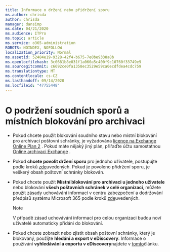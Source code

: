 ```yaml
---
title: Informace o držení nebo přidržení sporu
ms.author: chrisda
author: chrisda
manager: dansimp
ms.date: 04/21/2020
ms.audience: ITPro
ms.topic: article
ms.service: o365-administration
ROBOTS: NOINDEX, NOFOLLOW
localization_priority: Normal
ms.assetid: 52484e19-9328-42f4-b675-7e0be9338a8b
ms.openlocfilehash: 3c0681b8e031f1a060a5c400f9c10760f33749e9
ms.sourcegitcommit: c6692ce0fa1358ec3529e59ca0ecdfdea4cdc759
ms.translationtype: MT
ms.contentlocale: cs-CZ
ms.lasthandoff: 09/14/2020
ms.locfileid: "47755448"
---
```

# <a name="about-litigation-holds-and-in-place-holds"></a>O podržení soudních sporů a místních blokování pro archivaci

- Pokud chcete použít blokování soudního stavu nebo místní blokování pro archivaci poštovní schránky, je vyžadována [licence na Exchange Online Plan 2](https://docs.microsoft.com/office365/servicedescriptions/office-365-platform-service-description/office-365-plan-options) . Pokud máte nějaký jiný plán, přiřaďte účtu samostatnou [Online archivaci Exchange](https://docs.microsoft.com/office365/servicedescriptions/exchange-online-archiving-service-description/exchange-online-archiving-service-description) . 
    
- Pokud **chcete povolit držení sporu** pro jednoho uživatele, postupujte podle kroků [zde](https://docs.microsoft.com/office365/SecurityCompliance/place-a-mailbox-on-litigation-hold)uvedených. Pokud je povoleno přidržení sporu, je veškerý obsah poštovní schránky blokován.
    
- Pokud chcete použít **Místní blokování pro archivaci u jednoho uživatele** nebo blokování **všech poštovních schránek v celé organizaci**, můžete použít zásady uchovávání informací v centru zabezpečení a dodržování předpisů systému Microsoft 365 podle kroků [zde]( https://docs.microsoft.com/microsoft-365/compliance/retention-policies)uvedených.
    
    > [!NOTE]
    > V případě zásad uchovávání informací pro celou organizaci budou noví uživatelé automaticky přidáni do blokování. 
  
- Pokud chcete zobrazit nebo zjistit obsah poštovní schránky, který je blokovaný, použijte **hledání a export v eDiscovery**. Informace o používání **vyhledávání a exportu v eDiscovery**najdete v [tomto](https://docs.microsoft.com/microsoft-365/compliance/export-search-results)článku.
    

